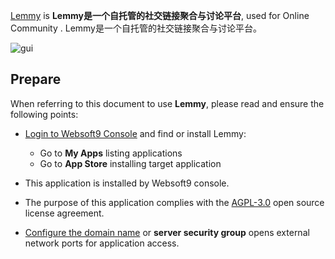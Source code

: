 [Lemmy](https://join-lemmy.org) is **Lemmy是一个自托管的社交链接聚合与讨论平台**, used for Online Community . Lemmy是一个自托管的社交链接聚合与讨论平台。


![gui](https://libs.websoft9.com/Websoft9/DocsPicture/zh/lemmy/lemmy-gui-websoft9.png)


## Prepare

When referring to this document to use **Lemmy**, please read and ensure the following points:

- [Login to Websoft9 Console](./login-console) and find or install Lemmy:
  - Go to **My Apps** listing applications 
  - Go to **App Store** installing target application

- This application is installed by Websoft9 console.


- The purpose of this application complies with the [AGPL-3.0](https://opensource.org/licenses/AGPL-3.0) open source license agreement.


- [Configure the domain name](./domain-set) or **server security group** opens external network ports for application access.